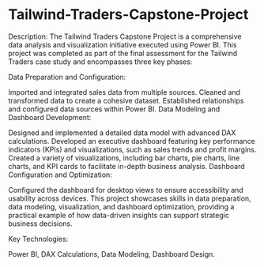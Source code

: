 # Tailwind-Traders-Capstone-Project

Description:
The Tailwind Traders Capstone Project is a comprehensive data analysis and visualization initiative executed using Power BI.
This project was completed as part of the final assessment for the Tailwind Traders case study and encompasses three key phases:

Data Preparation and Configuration:

Imported and integrated sales data from multiple sources.
Cleaned and transformed data to create a cohesive dataset.
Established relationships and configured data sources within Power BI.
Data Modeling and Dashboard Development:

Designed and implemented a detailed data model with advanced DAX calculations.
Developed an executive dashboard featuring key performance indicators (KPIs) and visualizations, such as sales trends and profit margins.
Created a variety of visualizations, including bar charts, pie charts, line charts, and KPI cards to facilitate in-depth business analysis.
Dashboard Configuration and Optimization:

Configured the dashboard for desktop views to ensure accessibility and usability across devices.
This project showcases skills in data preparation, data modeling, visualization, and dashboard optimization, providing a practical example of how data-driven insights can support strategic business decisions.

Key Technologies:

Power BI,
DAX Calculations,
Data Modeling,
Dashboard Design.
